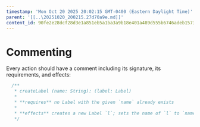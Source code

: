 ```yaml
---
timestamp: 'Mon Oct 20 2025 20:02:15 GMT-0400 (Eastern Daylight Time)'
parent: '[[..\20251020_200215.27d70a9e.md]]'
content_id: 90fe2e28dcf28d3e1a851eb5a1ba3a9b18e401a489d555b6746adeb1573f69c4
---
```


# Commenting

Every action should have a comment including its signature, its requirements, and effects:

```typescript
  /**
   * createLabel (name: String): (label: Label)
   *
   * **requires** no Label with the given `name` already exists
   *
   * **effects** creates a new Label `l`; sets the name of `l` to `name`; returns `l` as `label`
   */
```
